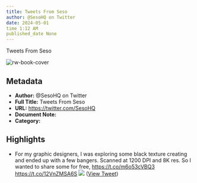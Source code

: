 ```yaml
---
title: Tweets From Seso
author: @SesoHQ on Twitter
date: 2024-05-01
time 1:12 AM
published_date None
---
```

Tweets From Seso

![rw-book-cover](https://pbs.twimg.com/profile_images/1450530371800555520/_hZ8dY_A.jpg)

## Metadata
- **Author:** @SesoHQ on Twitter
- **Full Title:** Tweets From Seso
- **URL:** https://twitter.com/SesoHQ
- **Document Note:** 
- **Category:**

## Highlights
- For my graphic designers,
  I was exploring some black texture creating and ended up with a few bangers. Scanned at 1200 DPI and 8K res. 
  So I wanted to share some for free,
  https://t.co/m6o53cVBQ3 https://t.co/12VnZMSA6S
  ![](https://pbs.twimg.com/media/GCiYNNXXsAAkCdl.jpg) ([View Tweet](https://twitter.com/SesoHQ/status/1740808667186819323))
